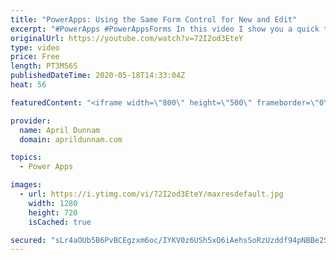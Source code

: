 ```yaml
---
title: "PowerApps: Using the Same Form Control for New and Edit"
excerpt: "#PowerApps #PowerAppsForms In this video I show you a quick tip on how to use a function to switch your PowerApps Form Mode between New and Edit.  This enables you to cut down on the number of screens and form controls by using the same screen to handle new item and existing item inputs.   For more PowerApps,"
originalUrl: https://youtube.com/watch?v=72I2od3EteY
type: video
price: Free
length: PT3M56S
publishedDateTime: 2020-05-18T14:33:04Z
heat: 56

featuredContent: "<iframe width=\"800\" height=\"500\" frameborder=\"0\" src=\"https://www.youtube.com/embed/72I2od3EteY\" allow=\"accelerometer; autoplay; encrypted-media; gyroscope; picture-in-picture\" allowfullscreen></iframe>"

provider:
  name: April Dunnam
  domain: aprildunnam.com

topics:
  - Power Apps

images:
  - url: https://i.ytimg.com/vi/72I2od3EteY/maxresdefault.jpg
    width: 1280
    height: 720
    isCached: true

secured: "sLr4aOUb5B6PvBCEgzxm6oc/IYKV0z6USh5xQ6iAehsSoRzUzddf94pNBBe2SH3B9P7ezeibvvHPDszlVZqXaO/ObZ7dgGiCzbbtT+1/m0DtBaQEl1HmnT6swPUx1u33OT+oWPOOCwxr+2RqZJPMvLXk73bo36OrwxRwX3MBDhWbRc+plAbqM2bAeikMtmG7iqOg9DLZ43/B2ZkS85pRhNCe/IGOt8c02x80tyLB3TwUHL4Tw33uKZWYxJIJ1T4MrtA+vCSW2aPQsqZp5TrNDt/4xzD69m0hQA0Hsl45L5yTjzKLSg1PonAYY0h8uAWOAbRbAwos2H8t47B0XMBgw1O7WEMoKR6XwXbvauRbcGnsm8xiP488Vos9ocArmVZpHAniL60dNLF/b6M5Qi5kEZ/YPywsLzylqDSEXw6L3EQ=;ZThm6tCXm+VaMZvDOZd1LQ=="
---
```


